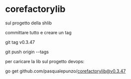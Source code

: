 # corefactorylib

sul progetto della shlib 

committare tutto e creare un tag

git tag v0.3.47

git push origin --tags

 

 

per caricare la lib sul progetto devops:

go get github.com/pasqualepunzo/corefactorylib@v0.3.47